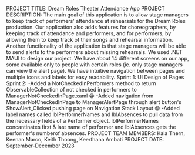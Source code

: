 PROJECT TITLE: Dream Roles Theater Attendance App
PROJECT DESCRIPTION: The main goal of this application is to allow stage managers to keep track of performers' attendance at rehearsals for the Dream Roles production. Our application also adds features for choreographers, by keeping track of attendance and performers, and for performers, by allowing them to keep track of their songs and rehearsal information. 
Another functionality of the application is that stage managers will be able to send alerts to the performers about missing rehearsals. 
We used .NET MAUI to design our project. We have about 14 different screens on our app, some available only to people with certain roles (ie. only stage managers can view the alert page). We have intuitive navigation between pages and multiple icons and labels for easy readability. 
Sprint 1: UI Design of Pages
Sprint 2: 
        -Added a NotCheckedInPerformers method to return ObservableCollection of not checked in performers to ManagerNotCheckedInPage.xaml 😀 
        -Added navigation from ManagerNotCheckedInPage to ManagerAlertPage through alert button's ShowAlert_Clicked pushing page on Navigation Stack Layout 😀 
        -Added label names called lblPerformerNames and lblAbsences to pull data from the necessary fields of a Performer object. lblPerformerNames concantinates first & last name of performer and lblAbsences gets the performer's numberof absences. 
PROJECT TEAM MEMBERS: Kaia Thern, Keenan Marco, Keith Thoong, Keerthana Ambati
PROJECT DATE: September-December 2023
